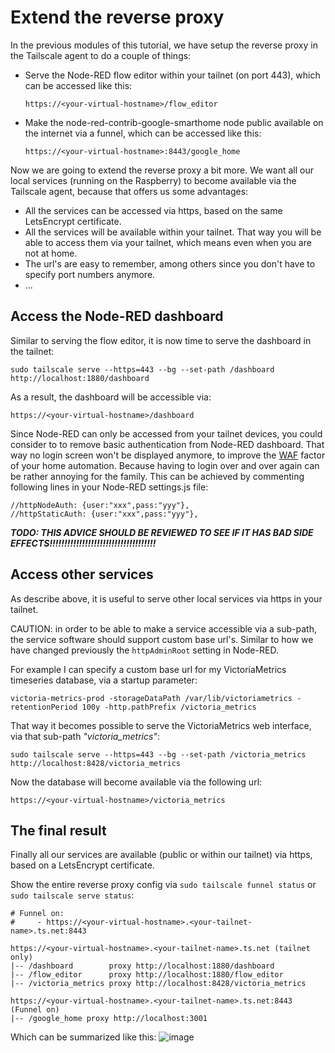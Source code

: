 # Extend the reverse proxy

In the previous modules of this tutorial, we have setup the reverse proxy in the Tailscale agent to do a couple of things:
+ Serve the Node-RED flow editor within your tailnet (on port 443), which can be accessed like this:
   ```
   https://<your-virtual-hostname>/flow_editor
   ```
+ Make the node-red-contrib-google-smarthome node public available on the internet via a funnel, which can be accessed like this:
   ```
   https://<your-virtual-hostname>:8443/google_home
   ```

Now we are going to extend the reverse proxy a bit more.  We want all our local services (running on the Raspberry) to become available via the Tailscale agent, because that offers us some advantages:
+ All the services can be accessed via https, based on the same LetsEncrypt certificate.
+ All the services will be available within your tailnet.  That way you will be able to access them via your tailnet, which means even when you are not at home.
+ The url's are easy to remember, among others since you don't have to specify port numbers anymore.
+ ...

## Access the Node-RED dashboard
Similar to serving the flow editor, it is now time to serve the dashboard in the tailnet:
```
sudo tailscale serve --https=443 --bg --set-path /dashboard http://localhost:1880/dashboard
```
As a result, the dashboard will be accessible via:
```
https://<your-virtual-hostname>/dashboard
```
Since Node-RED can only be accessed from your tailnet devices, you could consider to to remove basic authentication from Node-RED dashboard.  That way no login screen won't be displayed anymore, to improve the [WAF](https://en.wikipedia.org/wiki/Wife_acceptance_factor) factor of your home automation.  Because having to login over and over again can be rather annoying for the family.  This can be achieved by commenting following lines in your Node-RED settings.js file:
```
//httpNodeAuth: {user:"xxx",pass:"yyy"},
//httpStaticAuth: {user:"xxx",pass:"yyy"},
```
***TODO: THIS ADVICE SHOULD BE REVIEWED TO SEE IF IT HAS BAD SIDE EFFECTS!!!!!!!!!!!!!!!!!!!!!!!!!!!!!!!!!!!!***

## Access other services
As describe above, it is useful to serve other local services via https in your tailnet.  

CAUTION: in order to be able to make a service accessible via a sub-path, the service software should support custom base url's.  Similar to how we have changed previously the `httpAdminRoot` setting in Node-RED.

For example I can specify a custom base url for my VictoriaMetrics timeseries database, via a startup parameter:
```
victoria-metrics-prod -storageDataPath /var/lib/victoriametrics -retentionPeriod 100y -http.pathPrefix /victoria_metrics
```
That way it becomes possible to serve the VictoriaMetrics web interface, via that sub-path *"victoria_metrics"*:
```
sudo tailscale serve --https=443 --bg --set-path /victoria_metrics http://localhost:8428/victoria_metrics
```
Now the database will become available via the following url:
```
https://<your-virtual-hostname>/victoria_metrics
```

## The final result
Finally all our services are available (public or within our tailnet) via https, based on a LetsEncrypt certificate.  

Show the entire reverse proxy config via `sudo tailscale funnel status` or `sudo tailscale serve status`:
```
# Funnel on:
#     - https://<your-virtual-hostname>.<your-tailnet-name>.ts.net:8443

https://<your-virtual-hostname>.<your-tailnet-name>.ts.net (tailnet only)
|-- /dashboard        proxy http://localhost:1880/dashboard
|-- /flow_editor      proxy http://localhost:1880/flow_editor
|-- /victoria_metrics proxy http://localhost:8428/victoria_metrics

https://<your-virtual-hostname>.<your-tailnet-name>.ts.net:8443 (Funnel on)
|-- /google_home proxy http://localhost:3001
```
Which can be summarized like this:
![image](https://github.com/user-attachments/assets/872779fb-350a-4709-9361-76329c92ab8c)
